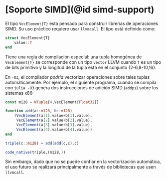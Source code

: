 # [Soporte SIMD](@id simd-support)

El tipo `VecElement{T}` está pensado para construir librerías de operaciones SIMD. Su uso práctico requiere usar `llvmcall`. El tipo está definido como:

```julia
struct VecElement{T}
    value::T
end
```

Tiene una regla de compilación especial: una tupla homogénea de `VecElement{T}` se corresponde con un tipo `vector` LLVM cuando `T` es un tipo de bits primitivo y la longitud de la tupla está en el conjunto {2-6,8-10,16}.

En `-O3`, el compilador *podría* vectorizar operaciones sobre tales tuplas automáticamente. Por ejemplo, el siguiente programa, cuando se compila con `julia -O3` genera dos instrucciones de adición SIMD (`addps`) sobre los sistemas x86:

```julia
const m128 = NTuple{4,VecElement{Float32}}

function add(a::m128, b::m128)
    (VecElement(a[1].value+b[1].value),
     VecElement(a[2].value+b[2].value),
     VecElement(a[3].value+b[3].value),
     VecElement(a[4].value+b[4].value))
end

triple(c::m128) = add(add(c,c),c)

code_native(triple,(m128,))
```

Sin embargo, dado que no se puede confiar en la vectorización automática, el uso futuro se realizará principalmente a través de bibliotecas que usen `llvmcall`.
